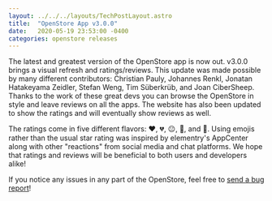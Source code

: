 ```yaml
---
layout: ../../../layouts/TechPostLayout.astro
title:  "OpenStore App v3.0.0"
date:   2020-05-19 23:53:00 -0400
categories: openstore releases
---
```


The latest and greatest version of the OpenStore app is now out. v3.0.0 brings
a visual refresh and ratings/reviews. This update was made possible by many
different contributors: Christian Pauly, Johannes Renkl, Jonatan Hatakeyama Zeidler,
Stefan Weng, Tim Süberkrüb, and Joan CiberSheep. Thanks to the work of these great
devs you can browse the OpenStore in style and leave reviews on all the apps.
The website has also been updated to show the ratings and will eventually
show reviews as well.

The ratings come in five different flavors: ❤️, 💔, 😐, 🙂, and 🐛. Using emojis
rather than the usual star rating was inspired by elementry's AppCenter along
with other "reactions" from social media and chat platforms. We hope that ratings
and reviews will be beneficial to both users and developers alike!

If you notice any issues in any part of the OpenStore, feel free to
[send a bug report](https://gitlab.com/theopenstore/openstore-meta/issues)!
